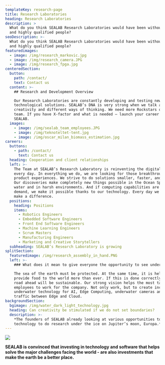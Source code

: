 ```yaml
---
templateKey: research-page
title: Research Laboratories
heading: Research Laboratories
description: >
  What do you think SEALAB Research Laboratories would have been without curious
  and highly qualified people?
seoDescription: >-
  What do you think SEALAB Research Laboratories would have been without curious
  and highly qualified people?
featuredimages:
  - image: /img/research_markovic.jpg
  - image: /img/research_camera.JPG
  - image: /img/research_fpga.jpg
centeredSection:
  button:
    path: /contact/
    text: Contact us
  content: >-
    ## Research and Development Overview

    Our Research Laboratories are constantly developing and testing new
    technological solutions. SEALAB’s DNA is very strong when we talk about
    creativity and different ways of thinking. We need more Rockstars on the
    team. If you have X-factor and what is needed – launch your career at
    SEALAB.
  images:
    - image: /img/sealab_team_employees.JPG
    - image: /img/teknoteltet-tent.jpg
    - image: /img/oscar_milan_biomass_estimation.jpg
careers:
  buttons:
    - path: /contact/
      text: Contact us
  heading: Cooperation and client relationships
  left: >-
    The Team at SEALAB’s Research Laboratory is reinventing the digital world
    every day. In everything we do, we are looking for those breakthrough
    product experiences. We strive to do solutions smaller, faster, and better.
    Our discoveries make completely new things possible in the Ocean Space, in
    water and in harsh environments. And if computing capabilities are not in
    demand, we make it possible thanks to our technology. Every day we try to
    make a difference.
  positions:
    heading: Positions
    items:
      - Robotics Engineers
      - Embedded Software Engineers
      - Front End Software Engineers
      - Machine Learning Engineers
      - Scrum Masters
      - Manufacturing Engineers
      - Marketing and Creative Storytellers
  subheading: SEALAB’s Research Laboratory is growing
splitSection:
  featuredimage: /img/research_assembly_in_hand.PNG
  left: >-
    ### What does it mean to give everyone the opportunity to see underwater?

    The sea of the earth must be protected. At the same time, it is helping to
    provide food to the world more than ever. If this is done correctly, the
    road ahead will be sustainable. Our strong vision helps the most talented
    employees to work for the company. Not only work, but to create incredible
    underwater technology for AI, Edge Computing, underwater cameras and data
    traffic between Edge and Cloud.
backgroundSection:
  bgimage: /img/water_dark_light_technology.jpg
  heading: Can creativity be stimulated if we do not set boundaries?
  description: >-
    *The founders of SEALAB already looking at various opportunities to develop
    technology to do research under the ice on Jupiter’s moon, Europa.*
---
```

![](/img/research_hardware.JPG)

**SEALAB is convinced that investing in technology and software that helps solve the major challenges facing the world - are also investments that make the earth be a better place.**
